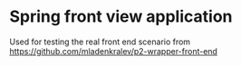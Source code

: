 # Spring front view application
Used for testing the real front end scenario from https://github.com/mladenkralev/p2-wrapper-front-end
